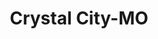 ---
title: Crystal City-MO
slug: crystal-city-mo
f_state:
- cms/state/missouri.md
f_locations:
- cms/payday-loan/aaa-check-advance-697.md
- cms/payday-loan/cash-today-8798.md
- cms/payday-loan/cash-today-9058.md
- cms/payday-loan/hometown-cash-advance-19497.md
- cms/payday-loan/title-cash-27802.md
updated-on: '2024-05-30T13:41:28.615Z'
created-on: '2024-05-30T13:41:28.615Z'
published-on: '2024-05-30T13:54:32.469Z'
f_city: Crystal City
layout: '[city].html'
tags: city
---